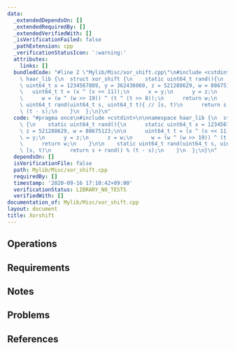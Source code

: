 ```yaml
---
data:
  _extendedDependsOn: []
  _extendedRequiredBy: []
  _extendedVerifiedWith: []
  _isVerificationFailed: false
  _pathExtension: cpp
  _verificationStatusIcon: ':warning:'
  attributes:
    links: []
  bundledCode: "#line 2 \"Mylib/Misc/xor_shift.cpp\"\n#include <cstdint>\n\nnamespace\
    \ haar_lib {\n  struct xor_shift {\n    static uint64_t rand(){\n      static\
    \ uint64_t x = 1234567889, y = 362436069, z = 521288629, w = 88675123;\n\n   \
    \   uint64_t t = (x ^ (x << 11));\n      x = y;\n      y = z;\n      z = w;\n\
    \      w = (w ^ (w >> 19)) ^ (t ^ (t >> 8));\n      return w;\n    }\n\n    static\
    \ uint64_t rand(uint64_t s, uint64_t t){ // [s, t)\n      return s + rand() %\
    \ (t - s);\n    }\n  };\n}\n"
  code: "#pragma once\n#include <cstdint>\n\nnamespace haar_lib {\n  struct xor_shift\
    \ {\n    static uint64_t rand(){\n      static uint64_t x = 1234567889, y = 362436069,\
    \ z = 521288629, w = 88675123;\n\n      uint64_t t = (x ^ (x << 11));\n      x\
    \ = y;\n      y = z;\n      z = w;\n      w = (w ^ (w >> 19)) ^ (t ^ (t >> 8));\n\
    \      return w;\n    }\n\n    static uint64_t rand(uint64_t s, uint64_t t){ //\
    \ [s, t)\n      return s + rand() % (t - s);\n    }\n  };\n}\n"
  dependsOn: []
  isVerificationFile: false
  path: Mylib/Misc/xor_shift.cpp
  requiredBy: []
  timestamp: '2020-09-16 17:10:42+09:00'
  verificationStatus: LIBRARY_NO_TESTS
  verifiedWith: []
documentation_of: Mylib/Misc/xor_shift.cpp
layout: document
title: Xorshift
---
```


## Operations

## Requirements

## Notes

## Problems

## References
